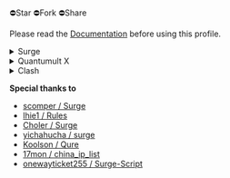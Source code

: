 ⛔️Star ⛔️Fork ⛔️Share

Please read the [Documentation](https://www.notion.so/divineengine/b4161dac0412486e9a6f1637a1b2d572) before using this profile.

<details>
  <summary>Surge</summary>

  Surge is a network toolbox for power users and a high-performance HTTP/SOCKS5 proxy server.

  Resources: [Website](https://nssurge.com/) / [Manual](http://manual.nssurge.com/) / [FAQ](https://nssurge.com/support) / [Community](https://community.nssurge.com/)

  Profiles: [Global](https://raw.githubusercontent.com/DivineEngine/Profiles/master/Surge/Global.conf) / [Global2](https://raw.githubusercontent.com/DivineEngine/Profiles/master/Surge/Global2.conf)(Surge 2) / [China](https://raw.githubusercontent.com/DivineEngine/Profiles/master/Surge/China.conf)

  More: [Ruleset](https://github.com/DivineEngine/Profiles/tree/master/Surge/Ruleset) / [Module](https://github.com/DivineEngine/Profiles/tree/master/Surge/Module)
</details>

<details>
  <summary>Quantumult X</summary>

  Quantumult X is a powerful network tool for web developers and users who need to customize their proxies.

  Resources: [Github](https://github.com/crossutility/Quantumult-X)

  Profiles: [Global](https://raw.githubusercontent.com/DivineEngine/Profiles/master/Quantumult/Global.conf) / [China](https://raw.githubusercontent.com/DivineEngine/Profiles/master/Quantumult/China.conf)

  More: [Filter Remote](https://github.com/DivineEngine/Profiles/tree/master/Quantumult/Filter) / [Rewrite Remote](https://github.com/DivineEngine/Profiles/tree/master/Quantumult/Rewrite)
</details>

<details>
  <summary>Clash</summary>

  A rule-based tunnel in Go.

  Profiles: [Global](https://raw.githubusercontent.com/DivineEngine/Profiles/master/Clash/Global.yaml) / [China](https://raw.githubusercontent.com/DivineEngine/Profiles/master/Clash/China.yaml)

  Resources: [Unofficial Clash Wiki](https://lancellc.gitbook.io/clash/)

  More: [RuleSet](https://github.com/DivineEngine/Profiles/tree/master/Clash/RuleSet)
</details>



**Special thanks to**

- [scomper / Surge](https://github.com/scomper/Surge)
- [lhie1 / Rules](https://github.com/lhie1/Rules)
- [Choler / Surge](https://github.com/Choler/Surge)
- [yichahucha / surge](https://github.com/yichahucha/surge)
- [Koolson / Qure](https://github.com/Koolson/Qure)
- [17mon / china_ip_list](https://github.com/17mon/china_ip_list)
- [onewayticket255 / Surge-Script](https://github.com/onewayticket255/Surge-Script)